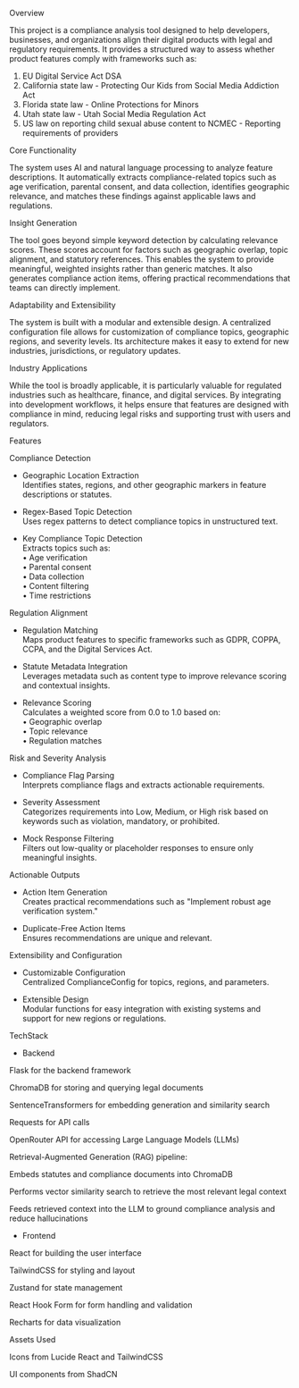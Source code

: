 Overview

This project is a compliance analysis tool designed to help developers, businesses, and organizations align their digital products with legal and regulatory requirements. It provides a structured way to assess whether product features comply with frameworks such as: 
1. EU Digital Service Act DSA
2. California state law - Protecting Our Kids from Social Media Addiction Act
3. Florida state law - Online Protections for Minors
4. Utah state law - Utah Social Media Regulation Act
5. US law on reporting child sexual abuse content to NCMEC -  Reporting requirements of providers

Core Functionality  

The system uses AI and natural language processing to analyze feature descriptions. It automatically extracts compliance-related topics such as age verification, parental consent, and data collection, identifies geographic relevance, and matches these findings against applicable laws and regulations.  

Insight Generation  

The tool goes beyond simple keyword detection by calculating relevance scores. These scores account for factors such as geographic overlap, topic alignment, and statutory references. This enables the system to provide meaningful, weighted insights rather than generic matches. It also generates compliance action items, offering practical recommendations that teams can directly implement.  

Adaptability and Extensibility  

The system is built with a modular and extensible design. A centralized configuration file allows for customization of compliance topics, geographic regions, and severity levels. Its architecture makes it easy to extend for new industries, jurisdictions, or regulatory updates.  

Industry Applications  

While the tool is broadly applicable, it is particularly valuable for regulated industries such as healthcare, finance, and digital services. By integrating into development workflows, it helps ensure that features are designed with compliance in mind, reducing legal risks and supporting trust with users and regulators.  


Features

Compliance Detection  
- Geographic Location Extraction  
  Identifies states, regions, and other geographic markers in feature descriptions or statutes.  

- Regex-Based Topic Detection  
  Uses regex patterns to detect compliance topics in unstructured text.  

- Key Compliance Topic Detection  
  Extracts topics such as:  
  • Age verification  
  • Parental consent  
  • Data collection  
  • Content filtering  
  • Time restrictions  


Regulation Alignment  
- Regulation Matching  
  Maps product features to specific frameworks such as GDPR, COPPA, CCPA, and the Digital Services Act.  

- Statute Metadata Integration  
  Leverages metadata such as content type to improve relevance scoring and contextual insights.  

- Relevance Scoring  
  Calculates a weighted score from 0.0 to 1.0 based on:  
  • Geographic overlap  
  • Topic relevance  
  • Regulation matches  


Risk and Severity Analysis  
- Compliance Flag Parsing  
  Interprets compliance flags and extracts actionable requirements.  

- Severity Assessment  
  Categorizes requirements into Low, Medium, or High risk based on keywords such as violation, mandatory, or prohibited.  

- Mock Response Filtering  
  Filters out low-quality or placeholder responses to ensure only meaningful insights.  


Actionable Outputs  
- Action Item Generation  
  Creates practical recommendations such as "Implement robust age verification system."  

- Duplicate-Free Action Items  
  Ensures recommendations are unique and relevant.  


Extensibility and Configuration  
- Customizable Configuration  
  Centralized ComplianceConfig for topics, regions, and parameters.  

- Extensible Design  
  Modular functions for easy integration with existing systems and support for new regions or regulations.

  
TechStack

- Backend

Flask for the backend framework

ChromaDB for storing and querying legal documents

SentenceTransformers for embedding generation and similarity search

Requests for API calls

OpenRouter API for accessing Large Language Models (LLMs)

Retrieval-Augmented Generation (RAG) pipeline:

Embeds statutes and compliance documents into ChromaDB

Performs vector similarity search to retrieve the most relevant legal context

Feeds retrieved context into the LLM to ground compliance analysis and reduce hallucinations

- Frontend

React for building the user interface

TailwindCSS for styling and layout

Zustand for state management

React Hook Form for form handling and validation

Recharts for data visualization

Assets Used

Icons from Lucide React and TailwindCSS

UI components from ShadCN
